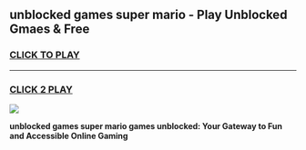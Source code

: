 
## unblocked games super mario - Play Unblocked Gmaes & Free
<h3>
<a href="https://premium.freeplayer.one?title=unblocked_games_super_mario&ref=20F">CLICK TO PLAY</a></h3>
<hr>

<h3>
<a href="https://premium.freeplayer.one?title=unblocked_games_super_mario&ref=20F">CLICK 2 PLAY</a>
  
</h3>

<a href="https://premium.freeplayer.one?title=unblocked_games_super_mario&ref=20F/"><img src="https://clearcache.store/games.png"></a>


**unblocked games super mario games unblocked: Your Gateway to Fun and Accessible Online Gaming**
